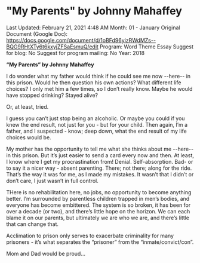 # "My Parents" by Johnny Mahaffey

Last Updated: February 21, 2021 4:48 AM
Month: 01 - January
Original Document (Google Doc): https://docs.google.com/document/d/1oBFd96yizRWdMZs--BQG9RHtXTy6t6kxyjZFSaEsmuQ/edit
Program: Word Theme Essay
Suggest for blog: No
Suggest for program mailing: No
Year: 2018

**“My Parents” by Johnny Mahaffey**

I do wonder what my father would think if he could see me now --here-- in this prison. Would he then question his own actions? What different life choices? I only met him a few times, so I don’t really know. Maybe he would have stopped drinking? Stayed alive?

Or, at least, tried.

I guess you can’t just stop being an alcoholic. Or maybe you could if you knew the end result, not just for you - but for your child. Then again, I’m a father, and I suspected - know; deep down, what the end result of my life choices would be.

My mother has the opportunity to tell me what she thinks about me --here-- in this prison. But it’s just easier to send a card every now and then. At least, I know where I get my procrastination from! Denial. Self-absorption. Bad- or to say it a nicer way - absent parenting. There; not there; along for the ride. That’s the way it was for me, as I made my mistakes. It wasn’t that I didn’t or don’t care, I just wasn’t in full control.

THere is no rehabilitation here, no jobs, no opportunity to become anything better. I’m surrounded by parentless children trapped in men’s bodies, and everyone has become embittered. The system is so broken, it has been for over a decade (or two), and there’s little hope on the horizon. We can each blame it on our parents, but ultimately we are who we are, and there’s little that can change that.

Acclimation to prison only serves to exacerbate criminality for many prisoners - it’s what separates the “prisoner” from the “inmate/convict/con”.

Mom and Dad would be proud…